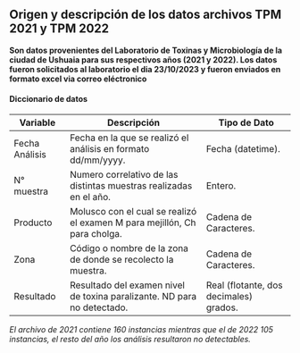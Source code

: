 ## Origen y descripción de los datos archivos TPM 2021 y TPM 2022
**Son datos provenientes del Laboratorio de Toxinas y Microbiología de la ciudad de Ushuaia para sus respectivos años (2021 y 2022). Los datos fueron solicitados al laboratorio el dia 23/10/2023 y fueron enviados en formato excel via correo eléctronico**

#### Diccionario de datos
| Variable | Descripción | Tipo de Dato |
| ------------ | ------------ | ------------ |
| Fecha Análisis | Fecha en la que se realizó el análisis en formato dd/mm/yyyy. | Fecha (datetime). |
| N° muestra | Numero correlativo de las distintas muestras realizadas en el año. | Entero.   |
| Producto | Molusco con el cual se realizó el examen M para mejillón, Ch para cholga. | Cadena de Caracteres. |
| Zona | Código o nombre de la zona de donde se recolecto la muestra. | Cadena de Caracteres. |
| Resultado | Resultado del examen nivel de toxina paralizante. ND para no detectado. | Real (flotante, dos decimales) grados. |

*El archivo de 2021 contiene 160 instancias mientras que el de 2022 105 instancias, el resto del año los análisis resultaron no detectables.*
